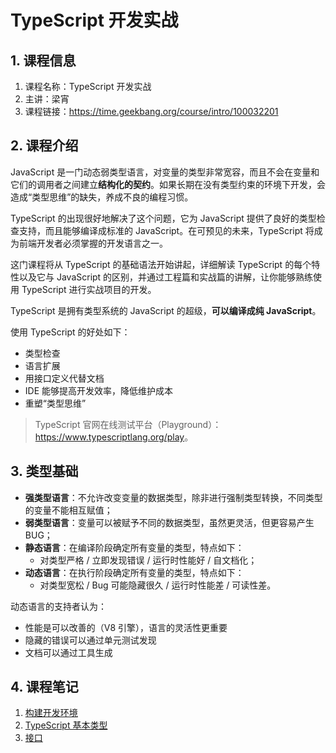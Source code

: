 # TypeScript 开发实战

## 1. 课程信息

1. 课程名称：TypeScript 开发实战
2. 主讲：梁宵
3. 课程链接：<https://time.geekbang.org/course/intro/100032201>

## 2. 课程介绍

JavaScript 是一门动态弱类型语言，对变量的类型非常宽容，而且不会在变量和它们的调用者之间建立**结构化的契约**。如果长期在没有类型约束的环境下开发，会造成“类型思维”的缺失，养成不良的编程习惯。

TypeScript 的出现很好地解决了这个问题，它为 JavaScript 提供了良好的类型检查支持，而且能够编译成标准的 JavaScript。在可预见的未来，TypeScript 将成为前端开发者必须掌握的开发语言之一。

这门课程将从 TypeScript 的基础语法开始讲起，详细解读 TypeScript 的每个特性以及它与 JavaScript 的区别，并通过工程篇和实战篇的讲解，让你能够熟练使用 TypeScript 进行实战项目的开发。

TypeScript 是拥有类型系统的 JavaScript 的超级，**可以编译成纯 JavaScript**。

使用 TypeScript 的好处如下：

- 类型检查
- 语言扩展
- 用接口定义代替文档
- IDE 能够提高开发效率，降低维护成本
- 重塑“类型思维”

> TypeScript 官网在线测试平台（Playground）：<https://www.typescriptlang.org/play>。

## 3. 类型基础

- **强类型语言**：不允许改变变量的数据类型，除非进行强制类型转换，不同类型的变量不能相互赋值；
- **弱类型语言**：变量可以被赋予不同的数据类型，虽然更灵活，但更容易产生 BUG；
- **静态语言**：在编译阶段确定所有变量的类型，特点如下：
  - 对类型严格 / 立即发现错误 / 运行时性能好 / 自文档化；
- **动态语言**：在执行阶段确定所有变量的类型，特点如下：
  - 对类型宽松 / Bug 可能隐藏很久 / 运行时性能差 / 可读性差。

动态语言的支持者认为：

- 性能是可以改善的（V8 引擎），语言的灵活性更重要
- 隐藏的错误可以通过单元测试发现
- 文档可以通过工具生成

## 4. 课程笔记

1. [构建开发环境](./webpack-env.md)
2. [TypeScript 基本类型](./ts-types.md)
3. [接口](./interface.md)
